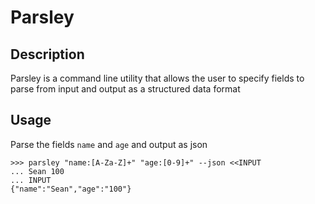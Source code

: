 # Parsley

## Description
Parsley is a command line utility that allows the user to specify fields to parse from input and output as a structured data format

## Usage
Parse the fields `name` and `age` and output as json
```
>>> parsley "name:[A-Za-Z]+" "age:[0-9]+" --json <<INPUT
... Sean 100
... INPUT
{"name":"Sean","age":"100"}
```